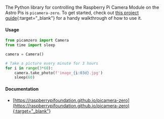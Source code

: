 
The Python library for controlling the Raspberry Pi Camera Module on the Astro Pis is `picamera-zero`. To get started, check out [this project guide](https://raspberrypifoundation.github.io/picamera-zero/hello_world/){:target="_blank"} for a handy walkthrough of how to use it.


#### Usage

```python
from picamzero import Camera
from time import sleep

camera = Camera()

# Take a picture every minute for 3 hours
for i in range(3*60):
    camera.take_photo(f'image_{i:03d}.jpg')
    sleep(60)
```

#### Documentation

- [https://raspberrypifoundation.github.io/picamera-zero](https://raspberrypifoundation.github.io/picamera-zero){:target="_blank"}
